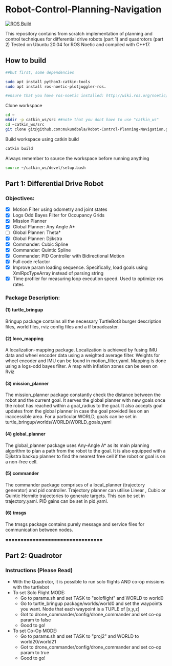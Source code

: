 # Robot-Control-Planning-Navigation
[![ROS Build](https://github.com/mukundbala/Robot-Control-Planning-Navigation/actions/workflows/main.yml/badge.svg?branch=main)](https://github.com/mukundbala/Robot-Control-Planning-Navigation/actions/workflows/main.yml)

This repository contains from scratch implementation of planning and control techniques for differential drive robots (part 1) and quadrotors (part 2)
Tested on Ubuntu 20.04 for ROS Noetic and compiled with C++17.

## How to build

```bash
##but first, some dependencies

sudo apt install python3-catkin-tools
sudo apt install ros-noetic-plotjuggler-ros. 

#ensure that you have ros-noetic installed: http://wiki.ros.org/noetic/Installation/Ubuntu
```
Clone workspace
```bash
cd ~
mkdir -p catkin_ws/src ##note that you dont have to use "catkin_ws"
cd ~catkin_ws/src
git clone git@github.com:mukundbala/Robot-Control-Planning-Navigation.git
```
Build workspace using catkin build
```bash
catkin build
```
Always remember to source the workspace before running anything
```bash
source ~/catkin_ws/devel/setup.bash
```

## Part 1: Differential Drive Robot

### Objectives:

- [X] Motion Filter using odometry and joint states
- [X] Logs Odd Bayes Filter for Occupancy Grids
- [X] Mission Planner
- [X] Global Planner: Any Angle A*
- [ ] Global Planner: Theta*
- [X] Global Planner: Djikstra
- [X] Commander: Cubic Spline
- [X] Commander: Quintic Spline
- [X] Commander: PID Controller with Bidirectional Motion
- [X] Full code refactor
- [X] Improve param loading sequence. Specifically, load goals using XmlRpcTypeArray instead of parsing string
- [X] Time profiler for measuring loop execution speed. Used to optimize ros rates 

### Package Description:
#### **(1) turtle_bringup**
Bringup package contains all the necessary TurtleBot3 burger description files, world files, rviz config files and a tf broadcaster.

#### **(2) loco_mapping**
A localization-mapping package. Localization is achieved by fusing IMU data and wheel encoder data using a weighted average filter. Weights for wheel encoder and IMU can be found in motion_filter.yaml. Mapping is done using a logs-odd bayes filter. A map with inflation zones can be seen on Rviz

#### **(3) mission_planner**
The mission_planner package constantly check the distance between the robot and the current goal. It serves the global planner with new goals once the robot has reached within a goal_radius to the goal. It also accepts goal updates from the global planner in case the goal provided lies on an inaccessible area. For a particular WORLD, goals can be set in turtle_bringup/worlds/WORLD/WORLD_goals.yaml

#### **(4) global_planner**
The global_planner package uses Any-Angle A* as its main planning algorithm to plan a path from the robot to the goal. It is also equipped with a Djikstra backup planner to find the nearest free cell if the robot or goal is on a non-free cell.

#### **(5) commander**
The commander package comprises of a local_planner (trajectory generator) and pid controller. Trajectory planner can utilise Linear , Cubic or Quintic Hermite trajectories to generate targets. This can be set in trajectory.yaml. PID gains can be set in pid.yaml.

#### **(6) tmsgs**
The tmsgs package contains purely message and service files for communication between nodes.

**================================**
## Part 2: Quadrotor

### Instructions (Please Read)

- With the Quadrotor, it is possible to run solo flights AND co-op missions with the turtlebot
- To set Solo Flight MODE:
    - Go to params.sh and set TASK to "soloflight" and WORLD to world0
    - Go to turtle_bringup package/worlds/world0 and set the waypoints you want. Node that each waypoint is a TUPLE of [x,y,z]
    - Got to drone_commander/config/drone_commander and set co-op param to false
    - Good to go!
- To set Co-Op MODE:
    - Go to params.sh and set TASK to "proj2" and WORLD to world20/world21
    - Got to drone_commander/config/drone_commander and set co-op param to true
    - Good to go!